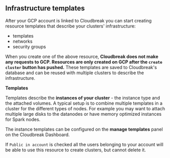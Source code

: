 ## Infrastructure templates

After your GCP account is linked to Cloudbreak you can start creating resource templates that describe your clusters' 
infrastructure:

- templates
- networks
- security groups

When you create one of the above resource, **Cloudbreak does not make any requests to GCP. Resources are only created 
on GCP after the `create cluster` button has pushed.** These templates are saved to Cloudbreak's database and can be 
reused with multiple clusters to describe the infrastructure.

**Templates**

Templates describe the **instances of your cluster** - the instance type and the attached volumes. A typical setup is
 to combine multiple templates in a cluster for the different types of nodes. For example you may want to attach multiple
 large disks to the datanodes or have memory optimized instances for Spark nodes.

The instance templates can be configured on the **manage templates** panel on the Cloudbreak Dashboard.

If `Public in account` is checked all the users belonging to your account will be able to use this resource to create clusters, but cannot delete it.